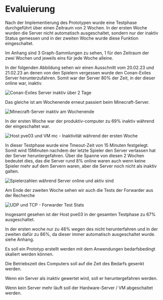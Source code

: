 # Evaluierung

Nach der Implementierung des Prototypen wurde eine Testphase durchgeführt über einen Zeitraum von 2 Wochen. In der ersten Woche wurden die Server nicht automatisch ausgeschaltet, sondern nur der inaktiv Status gemessen und in der zweiten Woche wurde diese Funktion eingeschaltet.

Im Anhang sind 3 Graph-Sammlungen zu sehen, 1 für den Zeitraum der zwei Wochen und jeweils eins für jede Woche alleine.

In der folgenden Abbildung sehen wir einen Ausschnitt vom 20.02.23 und 21.02.23 an denen von den Spielern vergessen wurde den Conan-Exiles Server herunterzufahren. Somit war der Server 80% der Zeit, in der dieser online war, inaktiv. 

![Conan-Exiles Server inaktiv über 2 Tage](./images/conan-inactive.png)

Das gleiche ist am Wochenende erneut passiert beim Minecraft-Server.

![Minecraft-Server inaktiv am Wochenende](./images/mc-inactive.png)


In der ersten Woche war der produktiv-computer zu 69% inaktiv während der eingeschaltet war.

![Host pve03 und VM mc - Inaktivität während der ersten Woche](./images/pve03-inactive-first-week.png)


In dieser Testphase wurde eine Tmeout-Zeit von 15 Minuten festgelegt. Somit wird 15Minuten nachdem der letzte Spieler den Server verlassen hat der Server heruntergefahren. Über die Spanne von diesen 2 Wochen bedeutet dies, das die Server rund 8% online waren auch wenn keine Spieler mehr auf dem Servern waren, aber die Server noch nicht als inaktiv galten. 

![Spielerzahlen während Server online und aktiv sind](./images/online-with-without-players.png)


Am Ende der zweiten Woche sehen wir auch die Tests der Forwarder aus der Recherche

![UDP und TCP - Forwarder Test Stats](./images/testphase-forwarder.png)

Insgesamt gesehen ist der Host pve03 in der gesamten Testphase zu 67% ausgeschaltet.

In der ersten woche nur zu 48% wegen des nicht herunterfahren und in der zweiten dafür zu 86%, da dieser immer automatisch ausgeschaltet wurde. siehe Anhang.






Es soll ein Prototyp erstellt werden mit dem Anwendungen bedarfsbedingt skaliert werden können.

Die Betriebszeit des Computers soll auf die Zeit des Bedarfs gesenkt werden.

Wenn ein Server als inaktiv gewertet wird, soll er heruntergefahren werden.

Wenn kein Server mehr läuft soll der Hardware-Server / VM abgeschaltet werden.










